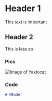 # Header 1
This text is important
## Header 2
This is less so
### Pics
![Image of Yaktocat](https://octodex.github.com/images/yaktocat.png)
### Code
``` markdown
# HEader
```
